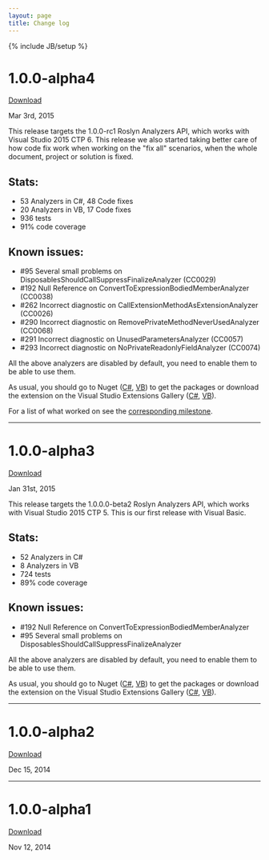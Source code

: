 ```yaml
---
layout: page
title: Change log
---
```

{% include JB/setup %}

# 1.0.0-alpha4
[Download](https://github.com/code-cracker/code-cracker/releases/tag/v1.0.0-alpha4)

Mar 3rd, 2015

This release targets the 1.0.0-rc1 Roslyn Analyzers API, which works with Visual Studio 2015 CTP 6.
This release we also started taking better care of how code fix work when working on the "fix all" scenarios, when the whole document, project or solution is fixed.

## Stats:

* 53 Analyzers in C#, 48 Code fixes
* 20 Analyzers in VB, 17 Code fixes
* 936 tests
* 91% code coverage

## Known issues:

* &#35;95 Several small problems on DisposablesShouldCallSuppressFinalizeAnalyzer (CC0029)
* &#35;192 Null Reference on ConvertToExpressionBodiedMemberAnalyzer (CC0038)
* &#35;262 Incorrect diagnostic on CallExtensionMethodAsExtensionAnalyzer (CC0026)
* &#35;290 Incorrect diagnostic on RemovePrivateMethodNeverUsedAnalyzer (CC0068)
* &#35;291 Incorrect diagnostic on UnusedParametersAnalyzer (CC0057)
* &#35;293 Incorrect diagnostic on NoPrivateReadonlyFieldAnalyzer (CC0074)

All the above analyzers are disabled by default, you need to enable them to be able to use them.

As usual, you should go to Nuget ([C#](https://www.nuget.org/packages/codecracker.CSharp/1.0.0-alpha4), [VB](https://www.nuget.org/packages/codecracker.VisualBasic/1.0.0-alpha4)) to get the packages or download the extension on the Visual Studio Extensions Gallery ([C#](https://visualstudiogallery.msdn.microsoft.com/ab588981-91a5-478c-8e65-74d0ff450862), [VB](https://visualstudiogallery.msdn.microsoft.com/1a5f9551-e831-4812-abd0-ac48603fc2c1)).

For a list of what worked on see the [corresponding milestone](https://github.com/code-cracker/code-cracker/issues?q=milestone%3A1.0.0-alpha4).

---

# 1.0.0-alpha3
[Download](https://github.com/code-cracker/code-cracker/releases/tag/v1.0.0-alpha3)

Jan 31st, 2015

This release targets the 1.0.0.0-beta2 Roslyn Analyzers API, which works with Visual Studio 2015 CTP 5.
This is our first release with Visual Basic.

## Stats:

* 52 Analyzers in C#
* 8 Analyzers in VB
* 724 tests
* 89% code coverage

## Known issues:

* &#35;192 Null Reference on ConvertToExpressionBodiedMemberAnalyzer
* &#35;95 Several small problems on DisposablesShouldCallSuppressFinalizeAnalyzer

All the above analyzers are disabled by default, you need to enable them to be able to use them.

As usual, you should go to Nuget ([C#](https://www.nuget.org/packages/codecracker.CSharp/1.0.0-alpha3), [VB](https://www.nuget.org/packages/codecracker.VisualBasic/1.0.0-alpha3)) to get the packages or download the extension on the Visual Studio Extensions Gallery ([C#](https://visualstudiogallery.msdn.microsoft.com/ab588981-91a5-478c-8e65-74d0ff450862), [VB](https://visualstudiogallery.msdn.microsoft.com/1a5f9551-e831-4812-abd0-ac48603fc2c1)).

---

# 1.0.0-alpha2
[Download](https://github.com/code-cracker/code-cracker/releases/tag/v1.0.0-alpha2)

Dec 15, 2014

---

# 1.0.0-alpha1
[Download](https://github.com/code-cracker/code-cracker/releases/tag/v1.0.0-alpha1)

Nov 12, 2014
